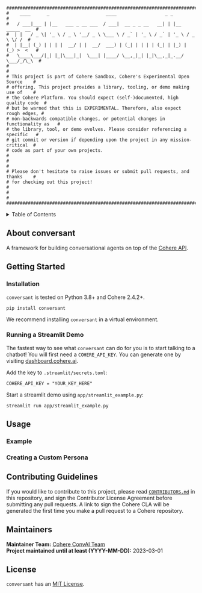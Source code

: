 ```
################################################################################
#    ____      _                     ____                  _ _                 #
#   / ___|___ | |__   ___ _ __ ___  / ___|  __ _ _ __   __| | |__   _____  __  #
#  | |   / _ \| '_ \ / _ \ '__/ _ \ \___ \ / _` | '_ \ / _` | '_ \ / _ \ \/ /  #
#  | |__| (_) | | | |  __/ | |  __/  ___) | (_| | | | | (_| | |_) | (_) >  <   #
#   \____\___/|_| |_|\___|_|  \___| |____/ \__,_|_| |_|\__,_|_.__/ \___/_/\_\  #
#                                                                              #
# This project is part of Cohere Sandbox, Cohere's Experimental Open Source    #
# offering. This project provides a library, tooling, or demo making use of    #
# the Cohere Platform. You should expect (self-)documented, high quality code  #
# but be warned that this is EXPERIMENTAL. Therefore, also expect rough edges, #
# non-backwards compatible changes, or potential changes in functionality as   #
# the library, tool, or demo evolves. Please consider referencing a specific   #
# git commit or version if depending upon the project in any mission-critical  #
# code as part of your own projects.                                           #
#                                                                              #
# Please don't hesitate to raise issues or submit pull requests, and thanks    #
# for checking out this project!                                               #
#                                                                              #
################################################################################
```

<!-- TABLE OF CONTENTS -->
<details>
  <summary>Table of Contents</summary>
  <ol>
    <li>
      <a href="#about-conversant">About conversant</a>
    </li>
    <li>
      <a href="#getting-started">Getting Started</a>
      <ul>
        <li><a href="#installation">Installation</a></li>
        <li><a href="#running-a-streamlit-demo">Running a Streamlit Demo</a></li>
      </ul>
    </li>
    <li>
        <a href="#usage">Usage</a>
            <ul>
                <li><a href="#example">Example</a></li>
                <li><a href="#creating-a-custom-persona">Creating a Custom Persona</a></li>
            </ul>
    </li>
    <li><a href="#contributing-guidelines">Contributing Guidelines</a></li>
    <li><a href="#maintainers">Maintainers</a></li>
    <li><a href="#license">License</a></li>
  </ol>
</details>



## About conversant
A framework for building conversational agents on top of the [Cohere API](https://docs.cohere.ai/). 

## Getting Started

### Installation
`conversant` is tested on Python 3.8+ and Cohere 2.4.2+.

```
pip install conversant
```

We recommend installing `conversant` in a virtual environment.

### Running a Streamlit Demo
The fastest way to see what `conversant` can do for you is to start talking to a chatbot! 
You will first need a `COHERE_API_KEY`. 
You can generate one by visiting [dashboard.cohere.ai](https://dashboard.cohere.ai). 

Add the key to `.streamlit/secrets.toml`:
```
COHERE_API_KEY = "YOUR_KEY_HERE"
```

Start a streamlit demo using `app/streamlit_example.py`:
```
streamlit run app/streamlit_example.py
```

## Usage

### Example

### Creating a Custom Persona

## Contributing Guidelines
If you would like to contribute to this project, please read [`CONTRIBUTORS.md`](CONTRIBUTORS.md)
in this repository, and sign the Contributor License Agreement before submitting
any pull requests. A link to sign the Cohere CLA will be generated the first time 
you make a pull request to a Cohere repository.

## Maintainers
**Maintainer Team:** [Cohere ConvAI Team](mailto:convai@cohere.com) \
**Project maintained until at least (YYYY-MM-DD):** 2023-03-01

## License
`conversant` has an [MIT License](LICENSE).